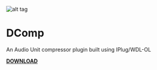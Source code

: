 ![alt tag](https://raw.githubusercontent.com/michaeldonovan/DComp/master/installer/DComp.png)
# DComp
An Audio Unit compressor plugin built using IPlug/WDL-OL

[**DOWNLOAD**](https://github.com/michaeldonovan/DComp/releases)
